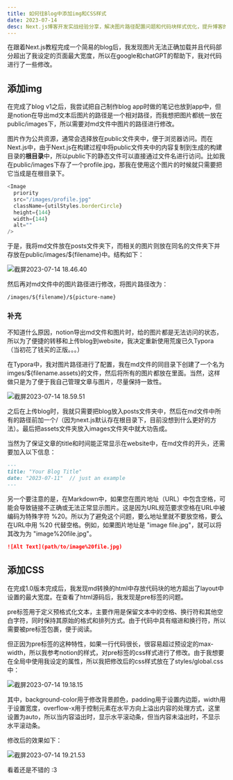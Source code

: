 ```yaml
---
title: 如何往Blog中添加img和CSS样式
date: 2023-07-14
desc: Next.js博客开发实战经验分享，解决图片路径配置问题和代码块样式优化，提升博客的视觉效果和用户体验。
---
```


在跟着Next.js教程完成一个简易的blog后，我发现图片无法正确加载并且代码部分超出了我设定的页面最大宽度，所以在google和chatGPT的帮助下，我对代码进行了一些修改。

## 添加img

在完成了blog v1之后，我尝试把自己制作blog app时做的笔记也放到app中，但是notion在导出md文本后图片的路径是一个相对路径，而我想把图片都统一放在public/images下，所以需要对md文件中图片的路径进行修改。

图片作为公共资源，通常会选择放在public文件夹中，便于浏览器访问。而在Next.js中，由于Next.js在构建过程中将public文件夹中的内容复制到生成的构建目录的**根目录**中，所以public下的静态文件可以直接通过文件名进行访问。比如我在public/images下存了一个profile.jpg，那我在使用这个图片的时候就只需要把它当成是在根目录下。

```javascript
<Image
  priority
  src="/images/profile.jpg"
  className={utilStyles.borderCircle}
  height={144}
  width={144}
  alt=""
/>
```

于是，我将md文件放在posts文件夹下，而相关的图片则放在同名的文件夹下并存放在public/images/${filename}中。结构如下：

![截屏2023-07-14 18.46.40](/images/posts/add-img-css/截屏2023-07-14%2018.46.40.png)

然后再对md文件中的图片路径进行修改，将图片路径改为：

```
/images/${filename}/${picture-name}
```

### 补充

不知道什么原因，notion导出md文件和图片时，给的图片都是无法访问的状态，所以为了便捷的转移和上传blog到website，我决定重新使用荒废已久Typora（当初花了钱买的正版。。。）

在Typora中，我对图片路径进行了配置，我在md文件的同目录下创建了一个名为imges/${filename.assets}的文件，然后将所有的图片都放在里面。当然，这样做只是为了便于我自己管理文章与图片，尽量保持一致性。

![截屏2023-07-14 18.59.51](/images/posts/add-img-css/截屏2023-07-14_18.59.51.png)

之后在上传blog时，我就只需要把blog放入posts文件夹中，然后在md文件中所有的路径前加一个/（因为next.js默认存在根目录下，目前没想到什么更好的方法）。最后把assets文件夹放入images文件夹中就大功告成。

当然为了保证文章的title和时间能正常显示在website中，在md文件的开头，还需要加入以下信息：

```markdown
---
title: "Your Blog Title"
date: "2023-07-11"  // just an example
---
```

另一个要注意的是，在Markdown中，如果您在图片地址（URL）中包含空格，可能会导致链接不正确或无法正常显示图片。这是因为URL规范要求空格在URL中被编码为特殊字符 %20。所以为了避免这个问题，要么地址里就不要放空格，要么在URL中用 %20 代替空格。例如，如果图片地址是 "image file.jpg"，就可以将其改为为 "image%20file.jpg"。

```markdown
![Alt Text](path/to/image%20file.jpg)
```

## 添加CSS

在完成1.0版本完成后，我发现md转换的html中存放代码块的地方超出了layout中设置的最大宽度。在查看了html源码后，我发现是pre标签的问题。

pre标签用于定义预格式化文本，主要作用是保留文本中的空格、换行符和其他空白字符，同时保持其原始的格式和排列方式。由于代码中具有缩进和换行符，所以需要被pre标签包裹，便于阅读。

但正因为pre标签的这种特性，如果一行代码很长，很容易超过预设定的max-width，所以我参考notion的样式，对pre标签的css样式进行了修改。由于我想要在全局中使用我设定的属性，所以我把修改后的css样式放在了styles/global.css中：

![截屏2023-07-14 19.18.15](/images/posts/add-img-css/截屏2023-07-14_19.18.15.png)

其中，background-color用于修改背景颜色，padding用于设置内边距，width用于设置宽度，overflow-x用于控制元素在水平方向上溢出内容的处理方式，这里设置为auto，所以当内容溢出时，显示水平滚动条，但当内容未溢出时，不显示水平滚动条。

修改后的效果如下：

![截屏2023-07-14 19.21.53](/images/posts/add-img-css/截屏2023-07-14_19.21.53.png)

看着还是不错的 :3
